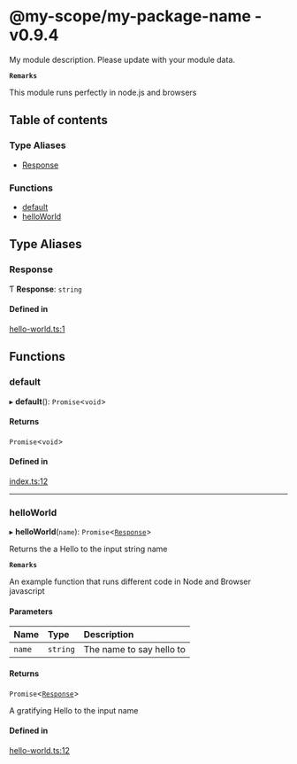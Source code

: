 # @my-scope/my-package-name - v0.9.4

My module description. Please update with your module data.

**`Remarks`**

This module runs perfectly in node.js and browsers

## Table of contents

### Type Aliases

- [Response](API.md#response)

### Functions

- [default](API.md#default)
- [helloWorld](API.md#helloworld)

## Type Aliases

### Response

Ƭ **Response**: `string`

#### Defined in

[hello-world.ts:1](https://github.com/juanelas/node-browser-skel/blob/4f603b3/src/ts/hello-world.ts#L1)

## Functions

### default

▸ **default**(): `Promise`<`void`\>

#### Returns

`Promise`<`void`\>

#### Defined in

[index.ts:12](https://github.com/juanelas/node-browser-skel/blob/4f603b3/src/ts/index.ts#L12)

___

### helloWorld

▸ **helloWorld**(`name`): `Promise`<[`Response`](API.md#response)\>

Returns the a Hello to the input string name

**`Remarks`**

An example function that runs different code in Node and Browser javascript

#### Parameters

| Name | Type | Description |
| :------ | :------ | :------ |
| `name` | `string` | The name to say hello to |

#### Returns

`Promise`<[`Response`](API.md#response)\>

A gratifying Hello to the input name

#### Defined in

[hello-world.ts:12](https://github.com/juanelas/node-browser-skel/blob/4f603b3/src/ts/hello-world.ts#L12)

